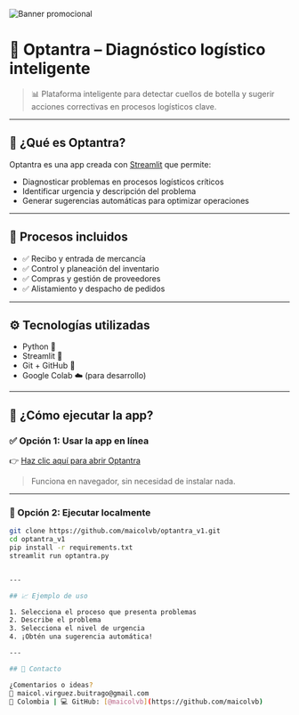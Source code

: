 ![Banner promocional](banner.png)


# 🚛 Optantra – Diagnóstico logístico inteligente

> 📊 Plataforma inteligente para detectar cuellos de botella y sugerir acciones correctivas en procesos logísticos clave.

---

## 🧠 ¿Qué es Optantra?

Optantra es una app creada con [Streamlit](https://streamlit.io/) que permite:
- Diagnosticar problemas en procesos logísticos críticos
- Identificar urgencia y descripción del problema
- Generar sugerencias automáticas para optimizar operaciones

---

## 🧩 Procesos incluidos

- ✅ Recibo y entrada de mercancía  
- ✅ Control y planeación del inventario  
- ✅ Compras y gestión de proveedores  
- ✅ Alistamiento y despacho de pedidos

---

## ⚙️ Tecnologías utilizadas

- Python 🐍  
- Streamlit 🎈  
- Git + GitHub 🔧  
- Google Colab ☁️ (para desarrollo)

---

## 🚀 ¿Cómo ejecutar la app?

### ✅ Opción 1: Usar la app en línea

👉 [Haz clic aquí para abrir Optantra](https://optantra.streamlit.app/)

> Funciona en navegador, sin necesidad de instalar nada.

---

### 🧪 Opción 2: Ejecutar localmente

```bash
git clone https://github.com/maicolvb/optantra_v1.git
cd optantra_v1
pip install -r requirements.txt
streamlit run optantra.py


---

## 📈 Ejemplo de uso

1. Selecciona el proceso que presenta problemas  
2. Describe el problema  
3. Selecciona el nivel de urgencia  
4. ¡Obtén una sugerencia automática!

---

## 📩 Contacto

¿Comentarios o ideas?  
📧 maicol.virguez.buitrago@gmail.com  
📍 Colombia | 💻 GitHub: [@maicolvb](https://github.com/maicolvb)


